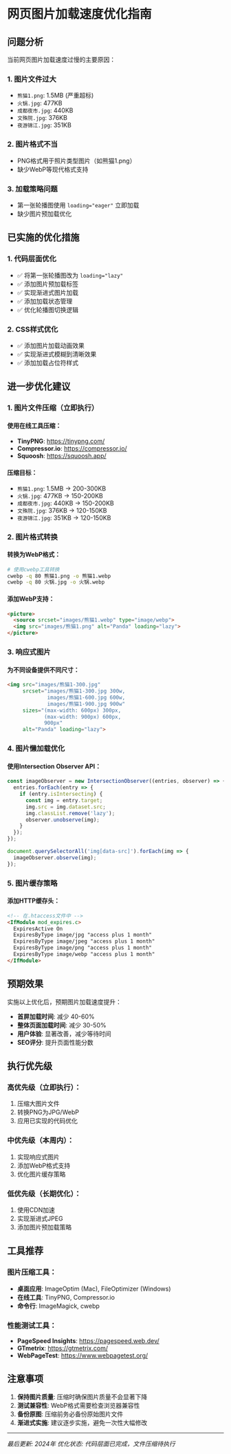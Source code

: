 # 网页图片加载速度优化指南

## 问题分析

当前网页图片加载速度过慢的主要原因：

### 1. 图片文件过大
- `熊猫1.png`: 1.5MB (严重超标)
- `火锅.jpg`: 477KB
- `成都夜市.jpg`: 440KB
- `文殊院.jpg`: 376KB
- `夜游锦江.jpg`: 351KB

### 2. 图片格式不当
- PNG格式用于照片类型图片（如熊猫1.png）
- 缺少WebP等现代格式支持

### 3. 加载策略问题
- 第一张轮播图使用 `loading="eager"` 立即加载
- 缺少图片预加载优化

## 已实施的优化措施

### 1. 代码层面优化
- ✅ 将第一张轮播图改为 `loading="lazy"`
- ✅ 添加图片预加载标签
- ✅ 实现渐进式图片加载
- ✅ 添加加载状态管理
- ✅ 优化轮播图切换逻辑

### 2. CSS样式优化
- ✅ 添加图片加载动画效果
- ✅ 实现渐进式模糊到清晰效果
- ✅ 添加加载占位符样式

## 进一步优化建议

### 1. 图片文件压缩（立即执行）

#### 使用在线工具压缩：
- **TinyPNG**: https://tinypng.com/
- **Compressor.io**: https://compressor.io/
- **Squoosh**: https://squoosh.app/

#### 压缩目标：
- `熊猫1.png`: 1.5MB → 200-300KB
- `火锅.jpg`: 477KB → 150-200KB
- `成都夜市.jpg`: 440KB → 150-200KB
- `文殊院.jpg`: 376KB → 120-150KB
- `夜游锦江.jpg`: 351KB → 120-150KB

### 2. 图片格式转换

#### 转换为WebP格式：
```bash
# 使用cwebp工具转换
cwebp -q 80 熊猫1.png -o 熊猫1.webp
cwebp -q 80 火锅.jpg -o 火锅.webp
```

#### 添加WebP支持：
```html
<picture>
  <source srcset="images/熊猫1.webp" type="image/webp">
  <img src="images/熊猫1.png" alt="Panda" loading="lazy">
</picture>
```

### 3. 响应式图片

#### 为不同设备提供不同尺寸：
```html
<img src="images/熊猫1-300.jpg" 
     srcset="images/熊猫1-300.jpg 300w,
             images/熊猫1-600.jpg 600w,
             images/熊猫1-900.jpg 900w"
     sizes="(max-width: 600px) 300px,
            (max-width: 900px) 600px,
            900px"
     alt="Panda" loading="lazy">
```

### 4. 图片懒加载优化

#### 使用Intersection Observer API：
```javascript
const imageObserver = new IntersectionObserver((entries, observer) => {
  entries.forEach(entry => {
    if (entry.isIntersecting) {
      const img = entry.target;
      img.src = img.dataset.src;
      img.classList.remove('lazy');
      observer.unobserve(img);
    }
  });
});

document.querySelectorAll('img[data-src]').forEach(img => {
  imageObserver.observe(img);
});
```

### 5. 图片缓存策略

#### 添加HTTP缓存头：
```html
<!-- 在.htaccess文件中 -->
<IfModule mod_expires.c>
  ExpiresActive On
  ExpiresByType image/jpg "access plus 1 month"
  ExpiresByType image/jpeg "access plus 1 month"
  ExpiresByType image/png "access plus 1 month"
  ExpiresByType image/webp "access plus 1 month"
</IfModule>
```

## 预期效果

实施以上优化后，预期图片加载速度提升：

- **首屏加载时间**: 减少 40-60%
- **整体页面加载时间**: 减少 30-50%
- **用户体验**: 显著改善，减少等待时间
- **SEO评分**: 提升页面性能分数

## 执行优先级

### 高优先级（立即执行）：
1. 压缩大图片文件
2. 转换PNG为JPG/WebP
3. 应用已实现的代码优化

### 中优先级（本周内）：
1. 实现响应式图片
2. 添加WebP格式支持
3. 优化图片缓存策略

### 低优先级（长期优化）：
1. 使用CDN加速
2. 实现渐进式JPEG
3. 添加图片预加载策略

## 工具推荐

### 图片压缩工具：
- **桌面应用**: ImageOptim (Mac), FileOptimizer (Windows)
- **在线工具**: TinyPNG, Compressor.io
- **命令行**: ImageMagick, cwebp

### 性能测试工具：
- **PageSpeed Insights**: https://pagespeed.web.dev/
- **GTmetrix**: https://gtmetrix.com/
- **WebPageTest**: https://www.webpagetest.org/

## 注意事项

1. **保持图片质量**: 压缩时确保图片质量不会显著下降
2. **测试兼容性**: WebP格式需要检查浏览器兼容性
3. **备份原图**: 压缩前务必备份原始图片文件
4. **渐进式实施**: 建议逐步实施，避免一次性大幅修改

---

*最后更新: 2024年*
*优化状态: 代码层面已完成，文件压缩待执行*
